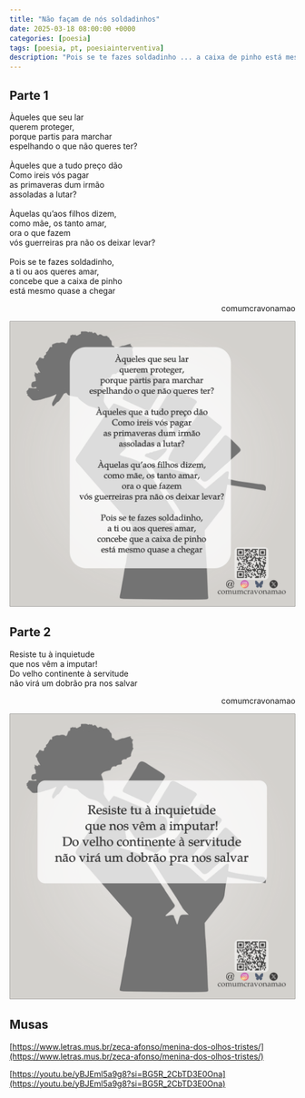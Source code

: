 ```yaml
---
title: "Não façam de nós soldadinhos"
date: 2025-03-18 08:00:00 +0000
categories: [poesia]
tags: [poesia, pt, poesiainterventiva]
description: "Pois se te fazes soldadinho ... a caixa de pinho está mesmo quase a chegarv"
---
```


## Parte 1

<div style="color:Platinum">
<p>
Àqueles que seu lar<br>
querem proteger,<br>
porque partis para marchar<br>
espelhando o que não queres ter?<br>
<br>
Àqueles que a tudo preço dão<br>
Como ireis vós pagar<br>
as primaveras dum irmão<br>
assoladas a lutar?<br>
<br>
Àquelas qu’aos filhos dizem,<br>
como mãe, os tanto amar,<br>
ora o que fazem<br>
vós guerreiras pra não os deixar levar?<br>
<br>
Pois se te fazes soldadinho,<br>
a ti ou aos queres amar,<br>
concebe que a caixa de pinho<br>
está mesmo quase a chegar<br>
</p>
</div>
<p style="text-align:right">comumcravonamao</p>

![nao-facam-de-nos-soldadinhos-pt1](/assets/images/nao-facam-de-nos-soldadinhos-pt1.png)

## Parte 2

<div style="color:Platinum">
<p>
Resiste tu à inquietude<br>
que nos vêm a imputar!<br>
Do velho continente à servitude<br>
não virá um dobrão pra nos salvar<br>
</p>
</div>
<p style="text-align:right">comumcravonamao</p>

![nao-facam-de-nos-soldadinhos-pt2](/assets/images/nao-facam-de-nos-soldadinhos-pt2.png)

## Musas

[https://www.letras.mus.br/zeca-afonso/menina-dos-olhos-tristes/](https://www.letras.mus.br/zeca-afonso/menina-dos-olhos-tristes/)

[https://youtu.be/yBJEml5a9g8?si=BG5R_2CbTD3E0Ona](https://youtu.be/yBJEml5a9g8?si=BG5R_2CbTD3E0Ona)
